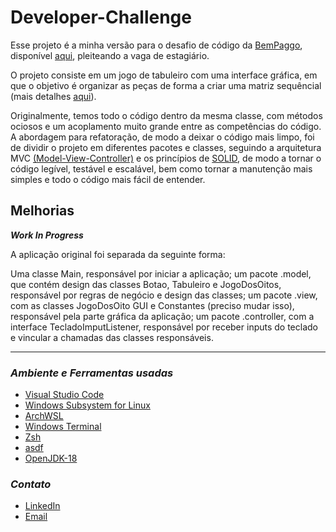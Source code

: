 # Developer-Challenge

Esse projeto é a minha versão para o desafio de código da [BemPaggo](https://www.bempaggo.com.br/), disponível [aqui](https://github.com/bempaggo/developer-challenge), pleiteando a vaga de estagiário.

O projeto consiste em um jogo de tabuleiro com uma interface gráfica, em que o objetivo é organizar as peças de forma a criar uma matriz sequêncial (mais detalhes [aqui](https://github.com/JuanCampos1300/Jogo-dos-Oito-8-puzzle-)). 

Originalmente, temos todo o código dentro da mesma classe, com métodos ociosos e um acoplamento muito grande entre as competências do código. A abordagem para refatoração, de modo a deixar o código mais limpo, foi de dividir o projeto em diferentes pacotes e classes, seguindo a arquitetura MVC [(Model-View-Controller)](https://awari.com.br/arquitetura-mvc/?utm_source=blog&utm_campaign=projeto+blog&utm_medium=Como%20funciona%20a%20arquitetura%20MVC%20no%20desenvolvimento%20de%20software) e os princípios de [SOLID](https://www.treinaweb.com.br/blog/principios-solid-single-responsability-principle/#:~:text=Os%20princ%C3%ADpios%20SOLID%20s%C3%A3o%20cinco%20princ%C3%ADpios%20de%20design,do%20c%C3%B3digo%20aos%20princ%C3%ADpios%20da%20orienta%C3%A7%C3%A3o%20a%20objetos.), de modo a tornar o código legível, testável e escalável, bem como tornar a manutenção mais simples e todo o código mais fácil de entender.

## Melhorias

_**Work In Progress**_

A aplicação original foi separada da seguinte forma:

Uma classe Main, responsável por iniciar a aplicação;
um pacote .model, que contém design das classes Botao, Tabuleiro e JogoDosOitos, responsável por regras de negócio e design das classes;
um pacote .view, com as classes JogoDosOito
GUI e Constantes (preciso mudar isso), responsável pela parte gráfica da aplicação;
um pacote .controller, com a interface TecladoImputListener, responsável por receber inputs do teclado e vincular a chamadas das classes responsáveis.

---

### _Ambiente e Ferramentas usadas_

- [Visual Studio Code](https://code.visualstudio.com/docs)
- [Windows Subsystem for Linux](https://learn.microsoft.com/pt-br/windows/wsl/about)
- [ArchWSL](https://github.com/yuk7/ArchWSL)
- [Windows Terminal](https://github.com/microsoft/terminal)
- [Zsh](https://www.zsh.org/)
- [asdf](https://asdf-vm.com/)
- [OpenJDK-18](https://openjdk.org/)

### _Contato_

- [LinkedIn](https://www.linkedin.com/in/pedro-aredes/)
- [Email](mailto:pedro.aredes@hotmail.com)